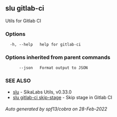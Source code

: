 ## slu gitlab-ci

Utils for Gitlab CI

### Options

```
  -h, --help   help for gitlab-ci
```

### Options inherited from parent commands

```
      --json   Format output to JSON
```

### SEE ALSO

* [slu](slu.md)	 - SikaLabs Utils, v0.33.0
* [slu gitlab-ci skip-stage](slu_gitlab-ci_skip-stage.md)	 - Skip stage in Gitlab CI

###### Auto generated by spf13/cobra on 28-Feb-2022
